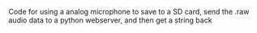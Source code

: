 Code for using a analog microphone to save to a SD card, send the .raw audio data to a python webserver, and then get a string back
